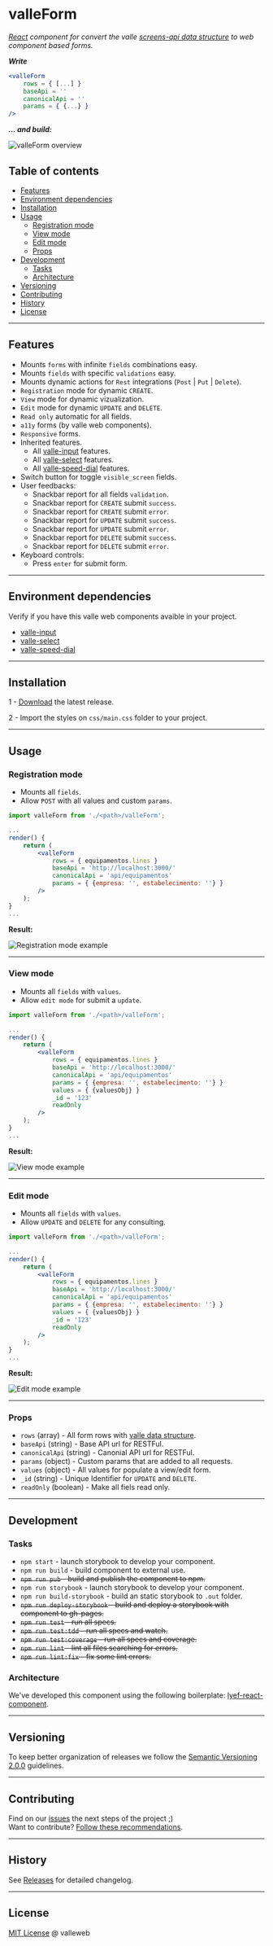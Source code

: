 # valleForm

*[React](https://reactjs.org/) component for convert the valle [screens-api data structure](https://github.com/valleweb/screens-api) to web component based forms.*

***Write***

```jsx
<valleForm
    rows = { [...] }
    baseApi = ''
    canonicalApi = ''
    params = { {...} }
/>
```

***... and build:***

![valleForm overview](docs/overview.gif)

## Table of contents

- [Features](#features)
- [Environment dependencies](#environment-dependencies)
- [Installation](#installation)
- [Usage](#usage)
    - [Registration mode](#registration-mode)
    - [View mode](#view-mode)
    - [Edit mode](#edit-mode)
    - [Props](#props)
- [Development](#development)
    - [Tasks](#tasks)
    - [Architecture](#architecture)
- [Versioning](#versioning)
- [Contributing](#contributing)
- [History](#history)
- [License](#license)

<hr>

## Features

- Mounts `forms` with infinite `fields` combinations easy.
- Mounts `fields` with specific `validations` easy.
- Mounts dynamic actions for `Rest` integrations (`Post` | `Put` | `Delete`).
- `Registration` mode for dynamic `CREATE`.
- `View` mode for dynamic vizualization.
- `Edit` mode for dynamic `UPDATE` and `DELETE`.
- `Read only` automatic for all fields.
- `a11y` forms (by valle web components).
- `Responsive` forms.
- Inherited features.
	- All [valle-input](https://github.com/valleweb/valle-input) features.
	- All [valle-select](https://github.com/valleweb/valle-select) features.
	- All [valle-speed-dial](https://github.com/valleweb/valle-speed-dial) features.
- Switch button for toggle `visible_screen` fields.
- User feedbacks:
	- Snackbar report for all fields `validation`.
	- Snackbar report for `CREATE` submit `success`.
	- Snackbar report for `CREATE` submit `error`.
	- Snackbar report for `UPDATE` submit `success`.
	- Snackbar report for `UPDATE` submit `error`.
	- Snackbar report for `DELETE` submit `success`.
	- Snackbar report for `DELETE` submit `error`.
- Keyboard controls:
	- Press `enter` for submit form.

<hr>

## Environment dependencies

Verify if you have this valle web components avaible in your project.

- [valle-input](https://github.com/valleweb/valle-input)
- [valle-select](https://github.com/valleweb/valle-select)
- [valle-speed-dial](https://github.com/valleweb/valle-speed-dial)

<hr>

## Installation

1 - [Download](https://github.com/valleweb/valleForm/releases) the latest release.

2 - Import the styles on `css/main.css` folder to your project.

<hr>

## Usage

### Registration mode

- Mounts all `fields`.
- Allow `POST` with all values and custom `params`.

```jsx
import valleForm from './<path>/valleForm';

...
render() {
    return (
        <valleForm
            rows = { equipamentos.lines }
            baseApi = 'http://localhost:3000/'
            canonicalApi = 'api/equipamentos'
            params = { {empresa: '', estabelecimento: ''} }
        />
    );
}
...
```

**Result:**

![Registration mode example](docs/registration.gif)

<hr>

### View mode

- Mounts all `fields` with `values`.
- Allow `edit mode` for submit a `update`.

```jsx
import valleForm from './<path>/valleForm';

...
render() {
    return (
        <valleForm
            rows = { equipamentos.lines }
            baseApi = 'http://localhost:3000/'
            canonicalApi = 'api/equipamentos'
            params = { {empresa: '', estabelecimento: ''} }
            values = { {valuesObj} }
            _id = '123'
            readOnly
        />
    );
}
...
```

**Result:**

![View mode example](docs/view.gif)

<hr>

### Edit mode

- Mounts all `fields` with `values`.
- Allow `UPDATE` and `DELETE` for any consulting.

```jsx
import valleForm from './<path>/valleForm';

...
render() {
    return (
        <valleForm
            rows = { equipamentos.lines }
            baseApi = 'http://localhost:3000/'
            canonicalApi = 'api/equipamentos'
            params = { {empresa: '', estabelecimento: ''} }
            values = { {valuesObj} }
            _id = '123'
            readOnly
        />
    );
}
...
```

**Result:**

![Edit mode example](docs/edit.gif)

<hr>

### Props

- `rows` (array) - All form rows with [valle data structure](https://github.com/valleweb/screens-api).
- `baseApi` (string) - Base API url for RESTFul.
- `canonicalApi` (string) - Canonial API url for RESTFul.
- `params` (object) - Custom params that are added to all requests.
- `values` (object) - All values for populate a view/edit form.
- `_id` (string) - Unique Identifier for `UPDATE` and `DELETE`.
- `readOnly` (boolean) - Make all fiels read only.

<hr>

## Development

### Tasks

* `npm start` - launch storybook to develop your component.
* `npm run build` - build component to external use.
* <s>`npm run pub` - build and publish the component to npm.</s>
* `npm run storybook` - launch storybook to develop your component.
* `npm run build-storybook` - build an static storybook to `.out` folder.
* <s>`npm run deploy-storybook` - build and deploy a storybook with component to gh-pages.</s>
* <s>`npm run test` - run all specs.</s>
* <s>`npm run test:tdd` - run all specs and watch.</s>
* <s>`npm run test:coverage` - run all specs and coverage.</s>
* <s>`npm run lint` - lint all files searching for errors.</s>
* <s>`npm run lint:fix` - fix some lint errors.</s>

### Architecture

We've developed this component using the following boilerplate:
[lyef-react-component](https://github.com/lyef/lyef-react-component).

<hr>

## Versioning

To keep better organization of releases we follow the [Semantic Versioning 2.0.0](http://semver.org/) guidelines.

<hr>

## Contributing

Find on our [issues](https://github.com/valleweb/valleForm/issues/) the next steps of the project ;)
<br>
Want to contribute? [Follow these recommendations](https://github.com/valleweb/valleForm/blob/master/CONTRIBUTING.md).

<hr>

## History

See [Releases](https://github.com/valleweb/valleForm/releases) for detailed changelog.

<hr>

## License

[MIT License](https://github.com/valleweb/valleForm/blob/master/LICENSE.md) @ valleweb
